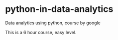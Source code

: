 # python-in-data-analytics
Data analytics using python, course by google


This is a 6 hour course, easy level.
